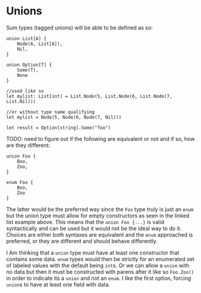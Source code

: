 # Unions
Sum types (tagged unions) will be able to be defined as so:

```text
union List[A] {
    Node(A, List[A]),
    Nil,
}

union Option[T] {
	Some(T),
	None
}

//used like so
let mylist: List[int] = List.Node(5, List.Node(6, List.Node(7, List.Nil)))

//or without type name qualifying
let mylist = Node(5, Node(6, Node(7, Nil)))

let result = Option[string].Some("foo")
```

TODO: need to figure out if the following are equivalent or not and if so, how are they different:
```
union Foo {
	Boo,
	Zoo,
}

enum Foo {
	Boo,
	Zoo
}
```

The latter would be the preferred way since the `Foo` type truly is just an `enum` but the union type must allow for empty constructors as seen in the linked list example above.
This means that the `union Foo {...}` is valid syntactically and can be used but it would not be the ideal way to do it.
Choices are either both syntaxes are equivalent and the `enum` approached is preferred, or they are different and should behave differently.

I Am thinking that a `union` type must have at least one constructor that contains some data.
`enum` types would then be strictly for an enumerated set of labeled values with the default being `int`s.
Or we can allow a `union` with no data but then it must be constructed with parens after it like so `Foo.Zoo()` in order to indicate its a `union` and not an `enum`.
I like the first option, forcing `union`s to have at least one field with data.